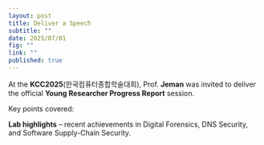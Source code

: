 ```yaml
---
layout: post
title: Deliver a Speech
subtitle: ""
date: 2025/07/01
fig: ""
link: ""
published: true
---
```


At the **KCC2025**(한국컴퓨터종합학술대회), Prof. **Jeman** was invited to deliver the official **Young Researcher Progress Report** session.

Key points covered:

**Lab highlights** – recent achievements in Digital Forensics, DNS Security, and Software Supply-Chain Security.
